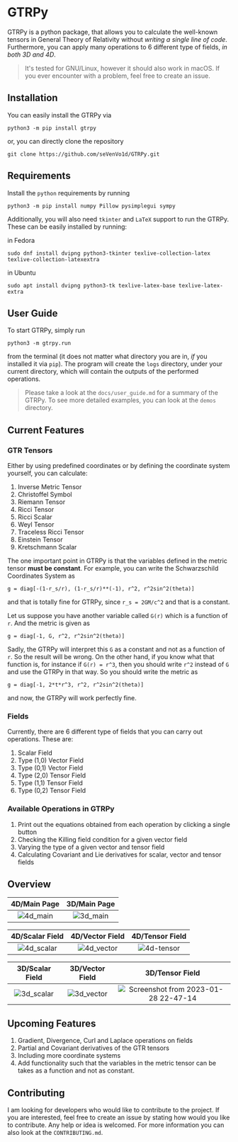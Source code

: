 # GTRPy

GTRPy is a python package, that allows you to calculate the well-known tensors in General Theory of Relativity without *writing a single line of code*. Furthermore, you can apply many operations to 6 different type of fields, *in both 3D and 4D*.

> It's tested for GNU/Linux, however it should also work in macOS. If you ever encounter with a problem, feel free to create an issue.

## Installation

You can easily install the GTRPy via

    python3 -m pip install gtrpy

or, you can directly clone the repository

    git clone https://github.com/seVenVo1d/GTRPy.git

## Requirements

Install the `python` requirements by running

    python3 -m pip install numpy Pillow pysimplegui sympy

Additionally, you will also need `tkinter` and `LaTeX` support to run the GTRPy. These can be easily installed by running:

in Fedora

    sudo dnf install dvipng python3-tkinter texlive-collection-latex texlive-collection-latexextra

in Ubuntu

    sudo apt install dvipng python3-tk texlive-latex-base texlive-latex-extra

## User Guide

To start GTRPy, simply run

    python3 -m gtrpy.run

from the terminal (it does not matter what directory you are in, *if* you installed it via `pip`). The program will create the `logs` directory, under your current directory, which will contain the outputs of the performed operations.

> Please take a look at the `docs/user_guide.md` for a summary of the GTRPy. To see more detailed examples, you can look at the `demos` directory.

## Current Features

### GTR Tensors

Either by using predefined coordinates or by defining the coordinate system yourself, you can calculate:

1. Inverse Metric Tensor
2. Christoffel Symbol
3. Riemann Tensor
4. Ricci Tensor
5. Ricci Scalar
6. Weyl Tensor
7. Traceless Ricci Tensor
8. Einstein Tensor
9. Kretschmann Scalar

The one important point in GTRPy is that the variables defined in the metric tensor **must be constant**. For example, you can write the Schwarzschild Coordinates System as

    g = diag[-(1-r_s/r), (1-r_s/r)**(-1), r^2, r^2sin^2(theta)]

and that is totally fine for GTRPy, since `r_s = 2GM/c^2` and that is a constant.

Let us suppose you have another variable called `G(r)` which is a function of `r`. And the metric is given as

    g = diag[-1, G, r^2, r^2sin^2(theta)]

Sadly, the GTRPy will interpret this `G` as a constant and not as a function of `r`. So the result will be wrong. On the other hand, if you know what that function is, for instance if `G(r) = r^3`, then you should write `r^2` instead of `G` and use the GTRPy in that way. So you should write the metric as

    g = diag[-1, 2*t*r^3, r^2, r^2sin^2(theta)]

and now, the GTRPy will work perfectly fine.

### Fields

Currently, there are 6 different type of fields that you can carry out operations. These are:

1. Scalar Field
2. Type (1,0) Vector Field
3. Type (0,1) Vector Field
4. Type (2,0) Tensor Field
5. Type (1,1) Tensor Field
6. Type (0,2) Tensor Field

### Available Operations in GTRPy

1. Print out the equations obtained from each operation by clicking a single button
2. Checking the Killing field condition for a given vector field
3. Varying the type of a given vector and tensor field
4. Calculating Covariant and Lie derivatives for scalar, vector and tensor fields

## Overview

4D/Main Page          |  3D/Main Page
:-------------------------:|:-------------------------:
![4d_main](https://user-images.githubusercontent.com/45866787/213305163-b6470289-e167-4ffd-ab18-d592ae19011e.png) | ![3d_main](https://user-images.githubusercontent.com/45866787/213305193-9efe501f-0347-4166-a487-2cbdee3fe24c.png)

4D/Scalar Field        |  4D/Vector Field       | 4D/Tensor Field
:-------------------------:|:-------------------------:|:-------------------------:
![4d_scalar](https://user-images.githubusercontent.com/45866787/212769650-d55d3001-db4e-4c79-ada5-cfcc1d40efb3.png) | ![4d_vector](https://user-images.githubusercontent.com/45866787/212769667-082904c3-6e77-48ab-b787-8dda0aa7e0a8.png) | ![4d-tensor](https://user-images.githubusercontent.com/45866787/215287844-45bb7c97-3369-43b8-a4de-96e712216acb.png)

3D/Scalar Field        |  3D/Vector Field       | 3D/Tensor Field
:-------------------------:|:-------------------------:|:-------------------------:
![3d_scalar](https://user-images.githubusercontent.com/45866787/212769736-171c0a1f-63a2-44f4-96ab-b86bf6eeef8f.png) |![3d_vector](https://user-images.githubusercontent.com/45866787/212769750-de725b69-0a9f-460f-b451-5e03ecd758c5.png) | ![Screenshot from 2023-01-28 22-47-14](https://user-images.githubusercontent.com/45866787/215287851-73694819-fb9e-4d14-88c8-36718a5e1f1d.png)

## Upcoming Features

1. Gradient, Divergence, Curl and Laplace operations on fields
2. Partial and Covariant derivatives of the GTR tensors
3. Including more coordinate systems
4. Add functionality such that the variables in the metric tensor can be takes as a function and not as constant.

## Contributing

I am looking for developers who would like to contribute to the project. If you are interested, feel free to create an issue by stating how would you like to contribute. Any help or idea is welcomed. For more information you can also look at the `CONTRIBUTING.md`.
